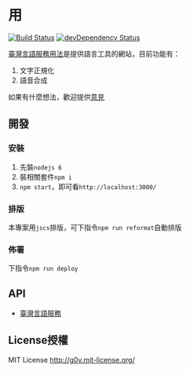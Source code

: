 # 用
[![Build Status](https://travis-ci.org/sih4sing5hong5/tai5-uan5_gian5-gi2_ing7.svg?branch=master)](https://travis-ci.org/sih4sing5hong5/tai5-uan5_gian5-gi2_ing7)
[![devDependency Status](https://david-dm.org/sih4sing5hong5/tai5-uan5_gian5-gi2_ing7/dev-status.svg)](https://david-dm.org/sih4sing5hong5/tai5-uan5_gian5-gi2_ing7#info=devDependencies)

[臺灣言語服務用法](http://xn--jny.xn--v0qr21b.xn--kpry57d)是提供語言工具的網站，目前功能有：

1. 文字正規化
2. 語音合成

如果有什麼想法，歡迎提供[意見](https://github.com/sih4sing5hong5/tai5-uan5_gian5-gi2_ing7/issues)

## 開發
### 安裝
1. 先裝`nodejs 6`
2. 裝相關套件`npm i`
3. `npm start`，即可看`http://localhost:3000/`

### 排版
本專案用`jscs`排版，可下指令`npm run reformat`自動排版

### 佈署
下指令`npm run deploy`


## API
* [臺灣言語服務](https://github.com/sih4sing5hong5/tai5-uan5_gian5-gi2_hok8-bu7)

## License授權
MIT License <http://g0v.mit-license.org/>
